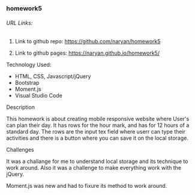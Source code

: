 ### homework5

###### URL Links:

1. Link to github repo: https://github.com/naryan/homework5

2. Link to github pages: https://naryan.github.io/homework5/

Technology Used:
+ HTML, CSS, Javascript/jQuery
+ Bootstrap
+ Moment.js
+ Visual Studio Code

Description

This homework is about creating mobile responsive website where User's can plan their day. It has rows for the hour mark, 
and has for 12 hours of a standard day. The rows are the input tex field where userr can type their activities and there 
is a button where you can save it on the local storage. 

Challenges

It was a challange for me to understand local storage and its technique to work around. Also it was a challenge to make
everything work with the jQuery.

Moment.js was new and had to fixure its method to work around.
